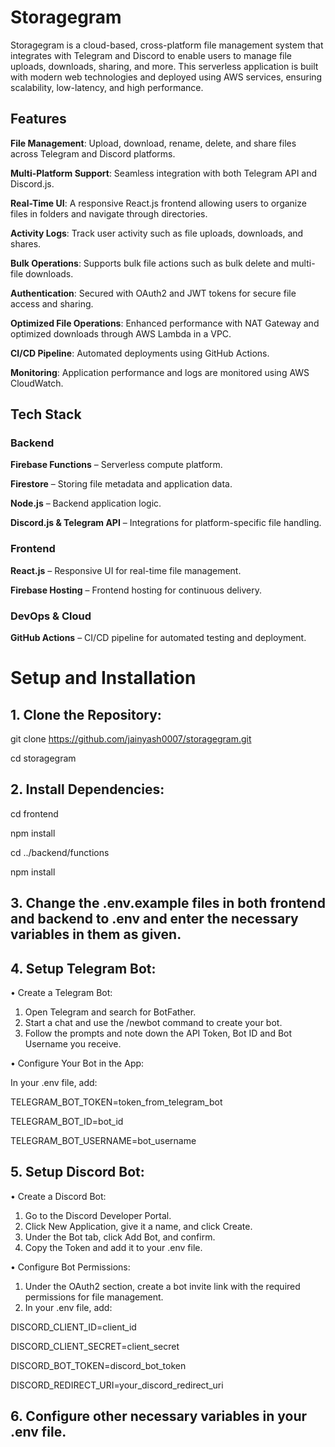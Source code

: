 # **Storagegram**
Storagegram is a cloud-based, cross-platform file management system that integrates with Telegram and Discord to enable users to manage file uploads, downloads, sharing, and more. This serverless application is built with modern web technologies and deployed using AWS services, ensuring scalability, low-latency, and high performance.

## Features
**File Management**: Upload, download, rename, delete, and share files across Telegram and Discord platforms.

**Multi-Platform Support**: Seamless integration with both Telegram API and Discord.js.

**Real-Time UI**: A responsive React.js frontend allowing users to organize files in folders and navigate through directories.

**Activity Logs**: Track user activity such as file uploads, downloads, and shares.

**Bulk Operations**: Supports bulk file actions such as bulk delete and multi-file downloads.

**Authentication**: Secured with OAuth2 and JWT tokens for secure file access and sharing.

**Optimized File Operations**: Enhanced performance with NAT Gateway and optimized downloads through AWS Lambda in a VPC.

**CI/CD Pipeline**: Automated deployments using GitHub Actions.

**Monitoring**: Application performance and logs are monitored using AWS CloudWatch.

## Tech Stack
### Backend
**Firebase Functions** – Serverless compute platform.

**Firestore** – Storing file metadata and application data.

**Node.js** – Backend application logic.

**Discord.js & Telegram API** – Integrations for platform-specific file handling.

### Frontend
**React.js** – Responsive UI for real-time file management.

**Firebase Hosting** – Frontend hosting for continuous delivery.

### DevOps & Cloud
**GitHub Actions** – CI/CD pipeline for automated testing and deployment.

# **Setup and Installation**
## 1. Clone the Repository:
git clone https://github.com/jainyash0007/storagegram.git

cd storagegram

## 2. Install Dependencies:
cd frontend

npm install

cd ../backend/functions

npm install

## 3. Change the .env.example files in both frontend and backend to .env and enter the necessary variables in them as given.

## 4. Setup Telegram Bot:
• Create a Telegram Bot:
1. Open Telegram and search for BotFather.
2. Start a chat and use the /newbot command to create your bot.
3. Follow the prompts and note down the API Token, Bot ID and Bot Username you receive.

• Configure Your Bot in the App:

In your .env file, add:

TELEGRAM_BOT_TOKEN=token_from_telegram_bot

TELEGRAM_BOT_ID=bot_id

TELEGRAM_BOT_USERNAME=bot_username

## 5. Setup Discord Bot:
• Create a Discord Bot:
1. Go to the Discord Developer Portal.
2. Click New Application, give it a name, and click Create.
3. Under the Bot tab, click Add Bot, and confirm.
4. Copy the Token and add it to your .env file.

• Configure Bot Permissions:
1. Under the OAuth2 section, create a bot invite link with the required permissions for file management.
2. In your .env file, add:

DISCORD_CLIENT_ID=client_id

DISCORD_CLIENT_SECRET=client_secret

DISCORD_BOT_TOKEN=discord_bot_token

DISCORD_REDIRECT_URI=your_discord_redirect_uri

## 6. Configure other necessary variables in your .env file.
